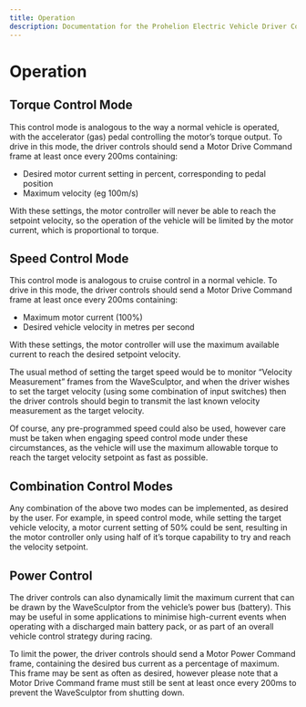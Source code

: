```yaml
---
title: Operation
description: Documentation for the Prohelion Electric Vehicle Driver Controls
---
```


# Operation

## Torque Control Mode

This control mode is analogous to the way a normal vehicle is operated, with the accelerator (gas) pedal controlling the motor’s torque output.  To drive in this mode, the driver controls should send a Motor Drive Command frame at least once every 200ms containing:

- Desired motor current setting in percent, corresponding to pedal position
- Maximum velocity (eg 100m/s)

With these settings, the motor controller will never be able to reach the setpoint velocity, so the operation of the vehicle will be limited by the motor current, which is proportional to torque.

## Speed Control Mode

This control mode is analogous to cruise control in a normal vehicle.  To drive in this mode, the driver controls should send a Motor Drive Command frame at least once every 200ms containing:

- Maximum motor current (100%)
- Desired vehicle velocity in metres per second

With these settings, the motor controller will use the maximum available current to reach the desired setpoint velocity.

The usual method of setting the target speed would be to monitor “Velocity Measurement” frames from the WaveSculptor, and when the driver wishes to set the target velocity (using some combination of input switches) then the driver controls should begin to transmit the last known velocity measurement as the target velocity.  

Of course, any pre-programmed speed could also be used, however care must be taken when engaging speed control mode under these circumstances, as the vehicle will use the maximum allowable torque to reach the target velocity setpoint as fast as possible.

## Combination Control Modes

Any combination of the above two modes can be implemented, as desired by the user. For example, in speed control mode, while setting the target vehicle velocity, a motor current setting of 50% could be sent, resulting in the motor controller only using half of it’s torque capability to try and reach the velocity setpoint.  

## Power Control

The driver controls can also dynamically limit the maximum current that can be drawn by the WaveSculptor from the vehicle’s power bus (battery).  This may be useful in some applications to minimise high-current events when operating with a discharged main battery pack, or as part of an overall vehicle control strategy during racing.

To limit the power, the driver controls should send a Motor Power Command frame, containing the desired bus current as a percentage of maximum.  This frame may be sent as often as desired, however please note that a Motor Drive Command frame must still be sent at least once every 200ms to prevent the WaveSculptor from shutting down.


